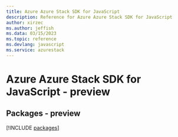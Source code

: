 ```yaml
---
title: Azure Azure Stack SDK for JavaScript
description: Reference for Azure Azure Stack SDK for JavaScript
author: xirzec
ms.author: jeffish
ms.data: 03/15/2023
ms.topic: reference
ms.devlang: javascript
ms.service: azurestack
---
```

# Azure Azure Stack SDK for JavaScript - preview
## Packages - preview
[!INCLUDE [packages](azure-stack-index.md)]
